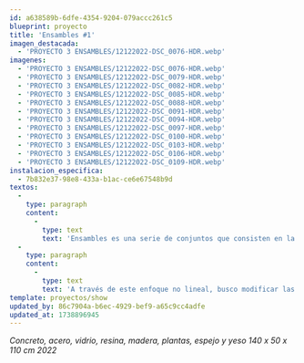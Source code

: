 ```yaml
---
id: a638589b-6dfe-4354-9204-079accc261c5
blueprint: proyecto
title: 'Ensambles #1'
imagen_destacada:
  - 'PROYECTO 3 ENSAMBLES/12122022-DSC_0076-HDR.webp'
imagenes:
  - 'PROYECTO 3 ENSAMBLES/12122022-DSC_0076-HDR.webp'
  - 'PROYECTO 3 ENSAMBLES/12122022-DSC_0079-HDR.webp'
  - 'PROYECTO 3 ENSAMBLES/12122022-DSC_0082-HDR.webp'
  - 'PROYECTO 3 ENSAMBLES/12122022-DSC_0085-HDR.webp'
  - 'PROYECTO 3 ENSAMBLES/12122022-DSC_0088-HDR.webp'
  - 'PROYECTO 3 ENSAMBLES/12122022-DSC_0091-HDR.webp'
  - 'PROYECTO 3 ENSAMBLES/12122022-DSC_0094-HDR.webp'
  - 'PROYECTO 3 ENSAMBLES/12122022-DSC_0097-HDR.webp'
  - 'PROYECTO 3 ENSAMBLES/12122022-DSC_0100-HDR.webp'
  - 'PROYECTO 3 ENSAMBLES/12122022-DSC_0103-HDR.webp'
  - 'PROYECTO 3 ENSAMBLES/12122022-DSC_0106-HDR.webp'
  - 'PROYECTO 3 ENSAMBLES/12122022-DSC_0109-HDR.webp'
instalacion_especifica:
  - 7b832e37-98e8-433a-b1ac-ce6e67548b9d
textos:
  -
    type: paragraph
    content:
      -
        type: text
        text: 'Ensambles es una serie de conjuntos que consisten en la combinación de diferentes piezas que abarcan una amplia gama de materiales, desde el concreto y el metal hasta materiales orgánicos y naturales, que establecen un diálogo en una forma no lineal. En lugar de seguir una narrativa tradicional o una secuencia lineal de eventos, las piezas interactúan entre sí de manera compleja y multidimensional. Cada componente aporta su propia historia, textura y significado, y al fusionarse con los demás, crean una red de conexiones y relaciones únicas. El diálogo entre las diferentes piezas es un proceso dinámico y en constante evolución. Al igual que en una conversación entre personas, las piezas interactúan, se influyen mutuamente y generan nuevas ideas y perspectivas. Los materiales contrastantes y las formas diversas se entrelazan, generando tensiones creativas y simbiosis inesperadas.'
  -
    type: paragraph
    content:
      -
        type: text
        text: 'A través de este enfoque no lineal, busco modificar las expectativas convencionales de cómo se deben relacionar las diferentes partes de una obra de arte. La ausencia de una estructura rígida permite una mayor libertad y espontaneidad en la exploración de conexiones y asociaciones. Esto fomenta una experiencia visual y sensorial enriquecedora, donde los espectadores pueden interpretar y experimentar la obra de manera individual y única. Al permitir que las piezas interactúen de manera asimétrica, se crea un terreno fértil para la reflexión, la contemplación y la exploración de múltiples perspectivas. Cada observador puede encontrar su propio significado y establecer conexiones personales con la obra, enriqueciendo así el diálogo entre las piezas y el espectador.'
template: proyectos/show
updated_by: 86c7904a-b6ec-4929-bef9-a65c9cc4adfe
updated_at: 1738896945
---
```

_Concreto, acero, vidrio, resina, madera, plantas, espejo y yeso 140 x 50 x 110 cm 2022_